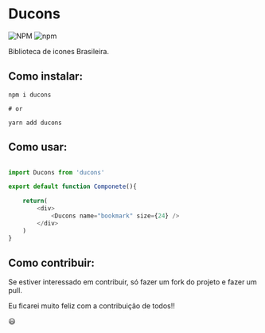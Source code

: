 # Ducons

![NPM](https://img.shields.io/npm/l/ducons)
![npm](https://img.shields.io/npm/v/ducons)

Biblioteca de icones Brasileira.

## **Como instalar**:

```
npm i ducons

# or

yarn add ducons
```

## **Como usar**:

```js

import Ducons from 'ducons'

export default function Componete(){

    return(
        <div>
            <Ducons name="bookmark" size={24} />
        </div>
    )
}
```

## Como contribuir:

Se estiver interessado em contribuir, só fazer um fork do projeto e fazer um pull. 

Eu ficarei muito feliz com a contribuição de todos!!

😃
